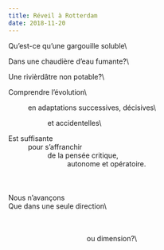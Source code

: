 ```yaml
---
title: Réveil à Rotterdam
date: 2018-11-20
---
```

Qu’est-ce qu’une gargouille soluble\

Dans une chaudière d’eau fumante?\

Une rivièrdâtre	non potable?\

Comprendre l’évolution\

&nbsp;&nbsp;&nbsp;&nbsp;&nbsp;&nbsp;&nbsp;&nbsp;&nbsp;&nbsp;en adaptations successives, décisives\

&nbsp;&nbsp;&nbsp;&nbsp;&nbsp;&nbsp;&nbsp;&nbsp;&nbsp;&nbsp;&nbsp;&nbsp;&nbsp;&nbsp;&nbsp;&nbsp;&nbsp;&nbsp;&nbsp;&nbsp;et accidentelles\

Est suffisante\
&nbsp;&nbsp;&nbsp;&nbsp;&nbsp;&nbsp;&nbsp;&nbsp;&nbsp;&nbsp;pour s’affranchir\
&nbsp;&nbsp;&nbsp;&nbsp;&nbsp;&nbsp;&nbsp;&nbsp;&nbsp;&nbsp;&nbsp;&nbsp;&nbsp;&nbsp;&nbsp;&nbsp;&nbsp;&nbsp;&nbsp;&nbsp;de la pensée critique,\
&nbsp;&nbsp;&nbsp;&nbsp;&nbsp;&nbsp;&nbsp;&nbsp;&nbsp;&nbsp;&nbsp;&nbsp;&nbsp;&nbsp;&nbsp;&nbsp;&nbsp;&nbsp;&nbsp;&nbsp;&nbsp;&nbsp;&nbsp;&nbsp;&nbsp;&nbsp;&nbsp;&nbsp;&nbsp;&nbsp;autonome et opératoire.\
\
\
\
Nous n’avançons\
Que dans une seule direction\

\
\
&nbsp;&nbsp;&nbsp;&nbsp;&nbsp;&nbsp;&nbsp;&nbsp;&nbsp;&nbsp;&nbsp;&nbsp;&nbsp;&nbsp;&nbsp;&nbsp;&nbsp;&nbsp;&nbsp;&nbsp;&nbsp;&nbsp;&nbsp;&nbsp;&nbsp;&nbsp;&nbsp;&nbsp;&nbsp;&nbsp;&nbsp;&nbsp;&nbsp;&nbsp;&nbsp;&nbsp;&nbsp;&nbsp;&nbsp;&nbsp;ou dimension?\
